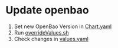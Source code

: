 # Update openbao

1. Set new OpenBao Version in [Chart.yaml](./Chart.yaml)
2. Run [overrideValues.sh](./overrideValues.sh)
3. Check changes in [values.yaml](./values.yaml)
